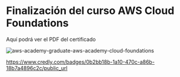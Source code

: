 # Finalización del curso AWS Cloud Foundations
Aquí podrá ver el PDF del certificado

![aws-academy-graduate-aws-academy-cloud-foundations](https://github.com/user-attachments/assets/9fe146d2-f9fe-4257-aa4b-97522d981e5b)

https://www.credly.com/badges/0b2bb18b-1a10-470c-a86b-18b7a4896c2c/public_url
